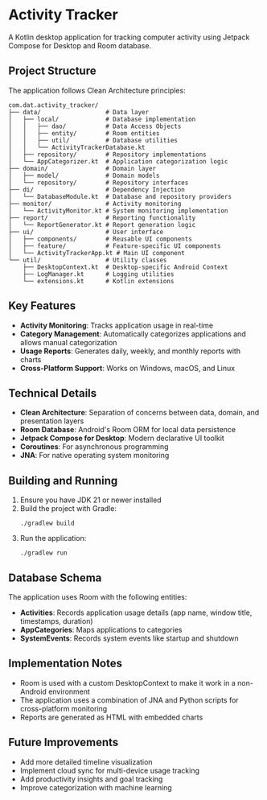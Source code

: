 # Activity Tracker

A Kotlin desktop application for tracking computer activity using Jetpack Compose for Desktop and Room database.

## Project Structure

The application follows Clean Architecture principles:

```
com.dat.activity_tracker/
├── data/                  # Data layer
│   ├── local/             # Database implementation
│   │   ├── dao/           # Data Access Objects
│   │   ├── entity/        # Room entities
│   │   ├── util/          # Database utilities
│   │   └── ActivityTrackerDatabase.kt
│   ├── repository/        # Repository implementations
│   └── AppCategorizer.kt  # Application categorization logic
├── domain/                # Domain layer
│   ├── model/             # Domain models
│   └── repository/        # Repository interfaces
├── di/                    # Dependency Injection
│   └── DatabaseModule.kt  # Database and repository providers
├── monitor/               # Activity monitoring
│   └── ActivityMonitor.kt # System monitoring implementation
├── report/                # Reporting functionality 
│   └── ReportGenerator.kt # Report generation logic
├── ui/                    # User interface
│   ├── components/        # Reusable UI components
│   ├── feature/           # Feature-specific UI components
│   └── ActivityTrackerApp.kt # Main UI component
└── util/                  # Utility classes
    ├── DesktopContext.kt  # Desktop-specific Android Context
    ├── LogManager.kt      # Logging utilities
    └── extensions.kt      # Kotlin extensions
```

## Key Features

- **Activity Monitoring**: Tracks application usage in real-time
- **Category Management**: Automatically categorizes applications and allows manual categorization
- **Usage Reports**: Generates daily, weekly, and monthly reports with charts
- **Cross-Platform Support**: Works on Windows, macOS, and Linux

## Technical Details

- **Clean Architecture**: Separation of concerns between data, domain, and presentation layers
- **Room Database**: Android's Room ORM for local data persistence
- **Jetpack Compose for Desktop**: Modern declarative UI toolkit
- **Coroutines**: For asynchronous programming
- **JNA**: For native operating system monitoring

## Building and Running

1. Ensure you have JDK 21 or newer installed
2. Build the project with Gradle:
   ```
   ./gradlew build
   ```
3. Run the application:
   ```
   ./gradlew run
   ```

## Database Schema

The application uses Room with the following entities:

- **Activities**: Records application usage details (app name, window title, timestamps, duration)
- **AppCategories**: Maps applications to categories
- **SystemEvents**: Records system events like startup and shutdown

## Implementation Notes

- Room is used with a custom DesktopContext to make it work in a non-Android environment
- The application uses a combination of JNA and Python scripts for cross-platform monitoring
- Reports are generated as HTML with embedded charts

## Future Improvements

- Add more detailed timeline visualization
- Implement cloud sync for multi-device usage tracking
- Add productivity insights and goal tracking
- Improve categorization with machine learning
